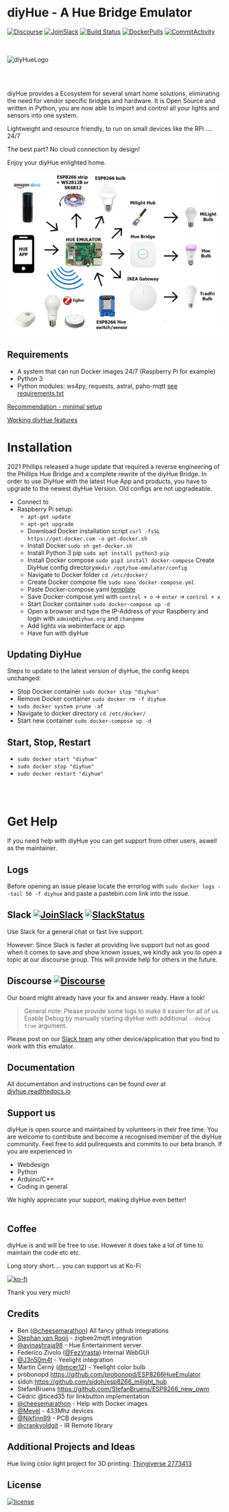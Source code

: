 # diyHue - A Hue Bridge Emulator
[![Discourse](https://img.shields.io/discourse/users?server=https%3A%2F%2Fdiyhue.discourse.group)](https://diyhue.discourse.group) [![JoinSlack](https://img.shields.io/badge/Join%20us-on%20Slack-green.svg)](https://join.slack.com/t/diyhue/shared_invite/enQtNzAwNDE1NDY2MzQxLTljNGMwZmE0OWRhNDIwM2FjOGM1ZTcxNjNmYjc5ZmE3MjZlNmNjMmUzYmRkZjhhOGNjOTc4NzA0MGVkYzE2NWM)  [![Build Status](https://github.com/diyhue/diyHue/workflows/diyHue%20CI%20Build/badge.svg)](https://github.com/diyhue/diyHue/actions)
[![DockerPulls](https://img.shields.io/docker/pulls/diyhue/core.svg)](https://hub.docker.com/r/diyhue/core/)
[![CommitActivity](https://img.shields.io/github/commit-activity/y/diyhue/diyhue.svg)](https://github.com/diyhue/diyHue/commits/master)


<br></br>
![diyHueLogo](https://diyhue.org/cdn/img/diyHue-Logo.png)

<br></br>


diyHue provides a Ecosystem for several smart home solutions, eliminating the need for vendor specific bridges and hardware.
It is Open Source and written in Python, you are now able to import and control all your lights and sensors into one system.

Lightweight and resource friendly, to run on small devices like the RPi .... 24/7

The best part? No cloud connection by design!

Enjoy your diyHue enlighted home.


![diyHue ecosystem](https://raw.githubusercontent.com/diyhue/diyhue.github.io/master/assets/images/hue-map.png)




## Requirements

- A system that can run Docker images 24/7 (Raspberry Pi for example)
- Python 3
- Python modules: ws4py, requests, astral, paho-mqtt [see requirements.txt](./requirements.txt)

[Recommendation - minimal setup](./recommendation.md)

[Working diyHue features](./WorkingFeatures.md)

# Installation

2021 Phillips released a huge update that required a reverse engineering of the Phillips Hue Bridge and a complete rewrite of the diyHue Bridge. In order to use DiyHue with the latest Hue App and products, you have to upgrade to the newest diyHue Version. Old configs are not upgradeable.


- Connect to 
- Raspberry Pi setup:
  - ```apt-get update```
  - ```apt-get upgrade```
  - Download Docker installation script ```curl -fsSL https://get.docker.com -o get-docker.sh```
  - Install Docker ```sudo sh get-docker.sh```
  - Install Python 3 pip ```sudo apt install python3-pip```
  - Install Docker compose ```sudo pip3 install docker-compose```
    Create DiyHue config directory```mkdir /opt/hue-emulator/config```
  - Navigate to Docker folder ```cd /etc/docker/```
  - Create Docker compose file ```sudo nano docker-compose.yml```
  - Paste Docker-compose.yaml [template](template.md)
  - Save Docker-compose.yml with ```control + o``` -> ```enter``` ->  ```control + x```
  - Start Docker container ```sudo docker-compose up -d```
  - Open a browser and type the IP-Address of your Raspberry and login with ```admin@diyhue.org``` and ```changeme```
  - Add lights via webinterface or app
  - Have fun with diyHue


## Updating DiyHue 
Steps to update to the latest version of diyHue, the config keeps unchanged:
- Stop Docker container ```sudo docker stop "diyhue"```
- Remove Docker container ```sudo docker rm -f diyhue```
- ```sudo docker system prune -af```
- Navigate to docker directory ```cd /etc/docker/```
- Start new container ```sudo docker-compose up -d```

## Start, Stop, Restart
- ```sudo docker start "diyhue"```
- ```sudo docker stop "diyhue"```
- ```sudo docker restart "diyhue"```



<br></br>
# Get Help  
If you need help with diyHue you can get support from other users, aswell as the maintainer.

## Logs
Before opening an issue please locate the errorlog with ```sudo docker logs --tail 50 -f diyhue``` and paste a pastebin.com link into the issue.

## Slack [![JoinSlack](https://img.shields.io/badge/Join%20us-on%20Slack-green.svg)](https://join.slack.com/t/diyhue/shared_invite/enQtNzAwNDE1NDY2MzQxLTljNGMwZmE0OWRhNDIwM2FjOGM1ZTcxNjNmYjc5ZmE3MjZlNmNjMmUzYmRkZjhhOGNjOTc4NzA0MGVkYzE2NWM) [![SlackStatus](https://slackinvite.squishedmooo.com/badge.svg?colorB=8ebc06)](https://slackinvite.squishedmooo.com/)
Use Slack for a general chat or fast live support. 

However: Since Slack is faster at providing live support but not as good when it comes to save and show known issues, we kindly ask you to open a topic at our discourse group. This will provide help for others in the future.

## Discourse [![Discourse](https://img.shields.io/discourse/users?server=https%3A%2F%2Fdiyhue.discourse.group)](https://diyhue.discourse.group)

Our board might already have your fix and answer ready. Have a look!


> General note:
> Please provide some logs to make it easier for all of us. Enable Debug by manually starting diyHue with additional `--debug true` argument.


  
Please post on our [Slack team](https://slackinvite.squishedmooo.com/) any other device/application that you find to work with this emulator.
  

## Documentation

All documentation and instructions can be found over at [diyhue.readthedocs.io](https://diyhue.readthedocs.io/)


## Support us

diyHue is open source and maintained by volunteers in their free time. You are welcome to contribute and become a recognised member of the diyHue community.
Feel free to add pullrequests and commits to our beta branch.
If you are experienced in 
- Webdesign
- Python
- Arduino/C++
- Coding in general

We highly appreciate your support, making diyHue even better!
<br></br>
## Coffee

diyHue is and will be free to use. However it does take a lot of time to maintain the code etc etc.

Long story short.... you can support us at Ko-Fi

[![ko-fi](https://ko-fi.com/img/githubbutton_sm.svg)](https://ko-fi.com/R6R54Y1LF)

Thank you very much!

## Credits

- Ben ([@cheesemarathon](https://github.com/cheesemarathon)) All fancy github integrations
- [Stephan van Rooij](https://github.com/svrooij) - zigbee2mqtt integration
- [@avinashraja98](https://github.com/avinashraja98) - Hue Entertainment server
- Federico Zivolo ([@FezVrasta](https://github.com/FezVrasta)) Internal WebGUI
- [@J3n50m4t](https://github.com/J3n50m4t) - Yeelight integration
- Martin Černý ([@mcer12](https://github.com/mcer12)) - Yeelight color bulb
- probonopd https://github.com/probonopd/ESP8266HueEmulator
- sidoh https://github.com/sidoh/esp8266_milight_hub
- StefanBruens https://github.com/StefanBruens/ESP8266_new_pwm
- Cédric @ticed35 for linkbutton implementation
- [@cheesemarathon](https://github.com/cheesemarathon) - Help with Docker images
- [@Mevel](https://github.com/Mevel) - 433Mhz devices
- [@Nikfinn99](https://github.com/Nikfinn99) - PCB designs
- [@crankyoldgit](https://github.com/crankyoldgit) - IR Remote library


## Additional Projects and Ideas

Hue living color light project for 3D printing: [Thingiverse 2773413](https://www.thingiverse.com/thing:2773413)


## License

[![license](https://img.shields.io/badge/license-GPLv3%2FApache%202.0%2FCC%20BY--SA%204.0-blue.svg)](https://github.com/diyhue/diyHue/blob/master/LICENSE.md)
